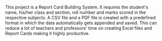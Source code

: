 This project is a Report Card Building System. It requires the student's name, his/her class and section, roll number and marks scored in the respective subjects. A CSV file and a PDF file is created with 
a predefined format in which the data automatically gets appended and saved. This can reduce a lot of teachers and professors' time on creating Excel files and Report Cards making it highly productive. 
